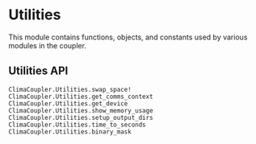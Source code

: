 # Utilities

This module contains functions, objects, and constants used by various
modules in the coupler.


## Utilities API

```@docs
ClimaCoupler.Utilities.swap_space!
ClimaCoupler.Utilities.get_comms_context
ClimaCoupler.Utilities.get_device
ClimaCoupler.Utilities.show_memory_usage
ClimaCoupler.Utilities.setup_output_dirs
ClimaCoupler.Utilities.time_to_seconds
ClimaCoupler.Utilities.binary_mask
```
